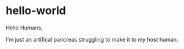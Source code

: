 # hello-world
Hello Humans,

I'm just an artifical pancreas struggling to make it to my host human. 


